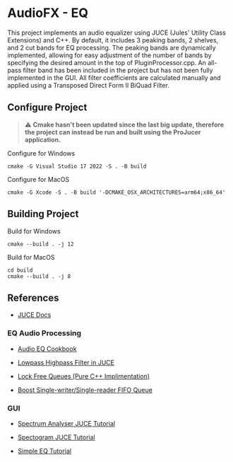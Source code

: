 # AudioFX - EQ

This project implements an audio equalizer using JUCE (Jules' Utility Class Extensions) and C++. By default, it includes 3 peaking bands, 2 shelves, and 2 cut bands for EQ processing. The peaking bands are dynamically implemented, allowing for easy adjustment of the number of bands by specifying the desired amount in the top of PluginProcessor.cpp. An all-pass filter band has been included in the project but has not been fully implemented in the GUI. All filter coefficients are calculated manually and applied using a Transposed Direct Form II BiQuad Filter.

## Configure Project

> :warning: **Cmake hasn't been updated since the last big update, therefore the project can instead be run and built using the ProJucer application.**

Configure for Windows
```console
cmake -G Visual Studio 17 2022 -S . -B build
```

Configure for MacOS
```console
cmake -G Xcode -S . -B build '-DCMAKE_OSX_ARCHITECTURES=arm64;x86_64'
```

## Building Project

Build for Windows
```console
cmake --build . -j 12
```

Build for MacOS
```console
cd build
cmake --build . -j 8
```

## References

- [JUCE Docs](https://docs.juce.com/)

### EQ Audio Processing

- [Audio EQ Cookbook](https://webaudio.github.io/Audio-EQ-Cookbook/audio-eq-cookbook.html)

- [Lowpass Highpass Filter in JUCE](https://thewolfsound.com/lowpass-highpass-filter-plugin-with-juce/)

- [Lock Free Queues (Pure C++ Implimentation)](https://jbseg.medium.com/lock-free-queues-e48de693654b)

- [Boost Single-writer/Single-reader FIFO Queue](https://www.boost.org/doc/libs/1_53_0/doc/html/boost/lockfree/spsc_queue.html)

### GUI

- [Spectrum Analyser JUCE Tutorial](https://docs.juce.com/master/tutorial_spectrum_analyser.html)

- [Spectogram JUCE Tutorial](https://docs.juce.com/master/tutorial_simple_fft.html)

- [Simple EQ Tutorial](https://www.youtube.com/watch?v=i_Iq4_Kd7Rc&ab_channel=freeCodeCamp.org)
